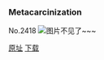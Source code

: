 ### Metacarcinization
No.2418
![图片不见了~~~](https://imgs.xkcd.com/comics/metacarcinization.png)

[原址](https://xkcd.com//2418) [下载](https://imgs.xkcd.com/comics/metacarcinization.png)

